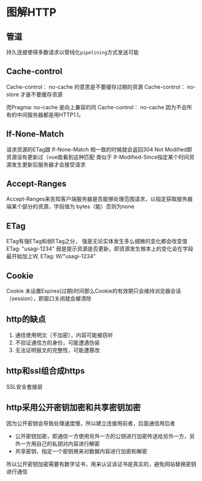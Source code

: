 # 图解HTTP

## 管道

持久连接使得多数请求以管线化`pipelining`方式发送可能

## Cache-control

Cache-control： no-cache  的意思是不要缓存过期的资源
Cache-control： no-store 才是不要缓存资源

而Pragma: no-cache 是向上兼容的同 Cache-control： no-cache
因为不会所有的中间服务器都是用HTTP1.1。

## If-None-Match

请求资源的ETag跟 If-None-Match 相一致的时候就会返回304 Not Modified即资源没有更新过（vue能看到这种匹配
类似于 If-Modified-Since指定某个时间资源发生更新后服务器才会接受请求

## Accept-Ranges

Accept-Ranges来告知客户端服务器是否能够处理范围请求，以指定获取服务器端某个部分的资源，字段值为 bytes（能）否则为none

## ETag

ETag有强ETag和弱ETag之分，
强是无论实体发生多么细微的变化都会改变值 ETag: "usagi-1234"
弱是提示资源是否更新，即资源发生根本上的变化会在字段最开始加上W, ETag: W/"usagi-1234"

## Cookie

Cookie 未设置Expires(过期)时间那么Cookie的有效期只会维持浏览器会话（session），即窗口关闭就会被清除

## http的缺点

1. 通信使用明文（不加密），内容可能被窃听
2. 不验证通信方的身份，可能遭遇伪装
3. 无法证明报文的完整性，可能遭篡改

## http和ssl组合成https

SSL安全套接层

## http采用公开密钥加密和共享密钥加密

因为公开密钥会导致处理速度慢，所以建立连接用前者，后面通信用后者

* 公开密钥加密，即通信一方使用另外一方的公钥进行加密传送给另外一方，另外一方用自己的私钥对内容进行解密
* 共享密钥，指定一个密钥用来对数据内容进行加密和解密

所以公开密钥加密需要有数字证书，用来认证该证书是真实的，避免网站替换密钥进行通信